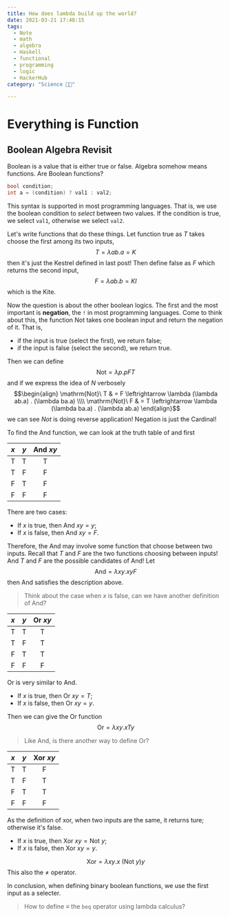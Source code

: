```yaml
---
title: How does lambda build up the world?
date: 2021-03-21 17:48:15
tags:
  - Note
  - math
  - algebra
  - Haskell
  - functional
  - programming
  - logic
  - HackerHub
category: "Science 👨‍💻"

---
```


# Everything is Function

## Boolean Algebra Revisit

Boolean is a value that is either true or false.
Algebra somehow means functions.
Are Boolean functions?

```cpp
bool condition;
int a = (condition) ? val1 : val2;
```

This syntax is supported in most programming languages.
That is, we use the boolean condition to *select* between two values.
If the condition is true, we select `val1`,
otherwise we select `val2`.

Let's write functions that do these things.
Let function true as $T$ takes choose the first among its two inputs,
$$ T = \lambda ab. a = K $$
then it's just the Kestrel defined in last post!
Then define false as $F$ which returns the second input,
$$ F = \lambda ab.b = KI $$
which is the Kite.

Now the question is about the other boolean logics.
The first and the most important is **negation**,
the `!` in most programming languages.
Come to think about this,
the function $\mathrm{Not}$ takes one boolean input and return the negation of it.
That is,
* if the input is true (select the first), we return false;
* if the input is false (select the second), we return true.

Then we can define
$$ \mathrm{Not} = \lambda p. pFT $$
and if we express the idea of $N$ verbosely
$$\begin{align}
    \mathrm{Not}\ T & = F \leftrightarrow \lambda (\lambda ab.a) . (\lambda ba.a) \\\\
    \mathrm{Not}\ F & = T \leftrightarrow \lambda (\lambda ba.a) . (\lambda ab.a)
\end{align}$$
we can see $Not$ is doing reverse application!
Negation is just the Cardinal!

To find the $\mathrm{And}$ function, we can look at the truth table of and first

|$x$|$y$|$\mathrm{And}\ x y$|
|:--:|:--:|:--:|
|T|T|T|
|T|F|F|
|F|T|F|
|F|F|F|

There are two cases:
* If $x$ is true, then $\mathrm{And}\ xy = y$;
* If $x$ is false, then $\mathrm{And}\ xy = F$.

Therefore, the $\mathrm{And}$ may involve some function that choose between two inputs.
Recall that $T$ and $F$ are the two functions choosing between inputs!
And $T$ and $F$ are the possible candidates of $\mathrm{And}$!
Let
$$ \mathrm{And} = \lambda xy. xyF $$
then $\mathrm{And}$ satisfies the description above.

> Think about the case when $x$ is false, can we have another definition of $\mathrm{And}$?

|$x$|$y$|$\mathrm{Or}\ x y$|
|:--:|:--:|:--:|
|T|T|T|
|T|F|T|
|F|T|T|
|F|F|F|

$\mathrm{Or}$ is very similar to $\mathrm{And}$.
* If $x$ is true, then $\mathrm{Or}\ xy = T$;
* If $x$ is false, then $\mathrm{Or}\ xy = y$.

Then we can give the $\mathrm{Or}$ function
$$ \mathrm{Or} = \lambda xy. xTy $$

> Like $\mathrm{And}$, is there another way to define $\mathrm{Or}$?

|$x$|$y$|$\mathrm{Xor}\ x y$|
|:--:|:--:|:--:|
|T|T|F|
|T|F|T|
|F|T|T|
|F|F|F|

As the definition of xor,
when two inputs are the same, it returns ture;
otherwise it's false.

* If $x$ is true, then $\mathrm{Xor}\ xy = \mathrm{Not}\ y$;
* If $x$ is false, then $\mathrm{Xor}\ xy = y$.

$$ \mathrm{Xor} = \lambda xy. x\ (\mathrm{Not}\ y) y $$
This also the $\neq$ operator.

In conclusion, when defining binary boolean functions,
we use the first input as a selecter.
> How to define $\equiv$ the `beq` operator using lambda calculus?




